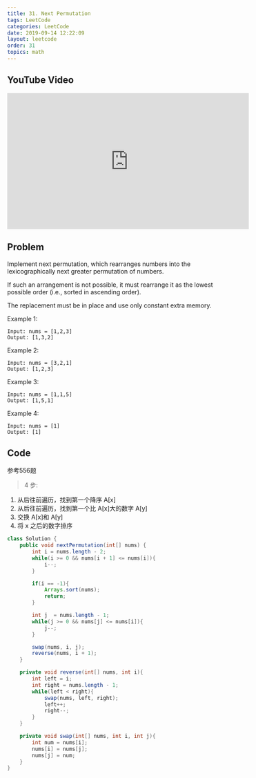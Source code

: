 ```yaml
---
title: 31. Next Permutation
tags: LeetCode
categories: LeetCode
date: 2019-09-14 12:22:09
layout: leetcode
order: 31
topics: math
---
```


## YouTube Video

<iframe width="560" height="315" src="https://www.youtube.com/embed/K-QCteGM-Bk" frameborder="0" allow="accelerometer; autoplay; encrypted-media; gyroscope; picture-in-picture" allowfullscreen></iframe>

## Problem

Implement next permutation, which rearranges numbers into the lexicographically next greater permutation of numbers.

If such an arrangement is not possible, it must rearrange it as the lowest possible order (i.e., sorted in ascending order).

The replacement must be in place and use only constant extra memory.

 

Example 1:
```
Input: nums = [1,2,3]
Output: [1,3,2]
```
Example 2:
```
Input: nums = [3,2,1]
Output: [1,2,3]
```
Example 3:
```
Input: nums = [1,1,5]
Output: [1,5,1]
```
Example 4:
```
Input: nums = [1]
Output: [1]
```

## Code

参考556题

> 4 步:

1. 从后往前遍历，找到第一个降序 A[x]
2. 从后往前遍历，找到第一个比 A[x]大的数字 A[y]
3. 交换 A[x]和 A[y]
4. 将 x 之后的数字排序

```java
class Solution {
    public void nextPermutation(int[] nums) {
        int i = nums.length - 2;
        while(i >= 0 && nums[i + 1] <= nums[i]){
            i--;
        }

        if(i == -1){
            Arrays.sort(nums);
            return;
        }

        int j  = nums.length - 1;
        while(j >= 0 && nums[j] <= nums[i]){
            j--;
        }

        swap(nums, i, j);
        reverse(nums, i + 1);
    }

    private void reverse(int[] nums, int i){
        int left = i;
        int right = nums.length - 1;
        while(left < right){
            swap(nums, left, right);
            left++;
            right--;
        }
    }

    private void swap(int[] nums, int i, int j){
        int num = nums[i];
        nums[i] = nums[j];
        nums[j] = num;
    }
}
```
